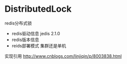 DistributedLock
===============

redis分布式锁

* redis驱动信息 jedis 2.1.0
* redis版本信息 
* reids部署模式 集群还是单机

实现引用 http://www.cnblogs.com/linjiqin/p/8003838.html
